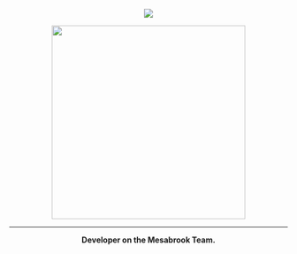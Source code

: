 <center>
  
![](https://crafatar.com/renders/body/c2907bdd-9aba-4c20-b83b-ddb41c004e78?scale=4&overlay)

<img src="https://i.imgur.com/X4vuHiI.png" width=350>

***
**Developer on the Mesabrook Team.**

</center>
